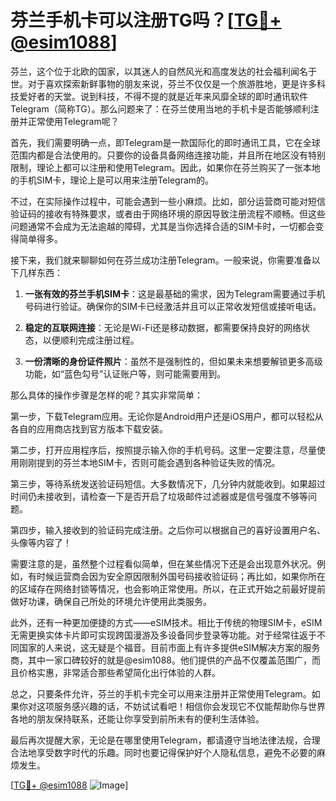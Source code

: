 # 芬兰手机卡可以注册TG吗？[[TG💪+ @esim1088](https://t.me/s/esim1088)]

芬兰，这个位于北欧的国家，以其迷人的自然风光和高度发达的社会福利闻名于世。对于喜欢探索新鲜事物的朋友来说，芬兰不仅仅是一个旅游胜地，更是许多科技爱好者的天堂。说到科技，不得不提的就是近年来风靡全球的即时通讯软件Telegram（简称TG）。那么问题来了：在芬兰使用当地的手机卡是否能够顺利注册并正常使用Telegram呢？

首先，我们需要明确一点，即Telegram是一款国际化的即时通讯工具，它在全球范围内都是合法使用的。只要你的设备具备网络连接功能，并且所在地区没有特别限制，理论上都可以注册和使用Telegram。因此，如果你在芬兰购买了一张本地的手机SIM卡，理论上是可以用来注册Telegram的。

不过，在实际操作过程中，可能会遇到一些小麻烦。比如，部分运营商可能对短信验证码的接收有特殊要求，或者由于网络环境的原因导致注册流程不顺畅。但这些问题通常不会成为无法逾越的障碍，尤其是当你选择合适的SIM卡时，一切都会变得简单得多。

接下来，我们就来聊聊如何在芬兰成功注册Telegram。一般来说，你需要准备以下几样东西：

1. **一张有效的芬兰手机SIM卡**：这是最基础的需求，因为Telegram需要通过手机号码进行验证。确保你的SIM卡已经激活并且可以正常收发短信或接听电话。
   
2. **稳定的互联网连接**：无论是Wi-Fi还是移动数据，都需要保持良好的网络状态，以便顺利完成注册过程。

3. **一份清晰的身份证件照片**：虽然不是强制性的，但如果未来想要解锁更多高级功能，如“蓝色勾号”认证账户等，则可能需要用到。

那么具体的操作步骤是怎样的呢？其实非常简单：

第一步，下载Telegram应用。无论你是Android用户还是iOS用户，都可以轻松从各自的应用商店找到官方版本下载安装。

第二步，打开应用程序后，按照提示输入你的手机号码。这里一定要注意，尽量使用刚刚提到的芬兰本地SIM卡，否则可能会遇到各种验证失败的情况。

第三步，等待系统发送验证码短信。大多数情况下，几分钟内就能收到。如果超过时间仍未接收到，请检查一下是否开启了垃圾邮件过滤器或是信号强度不够等问题。

第四步，输入接收到的验证码完成注册。之后你可以根据自己的喜好设置用户名、头像等内容了！

需要注意的是，虽然整个过程看似简单，但在某些情况下还是会出现意外状况。例如，有时候运营商会因为安全原因限制外国号码接收验证码；再比如，如果你所在的区域存在网络封锁等情况，也会影响正常使用。所以，在正式开始之前最好提前做好功课，确保自己所处的环境允许使用此类服务。

此外，还有一种更加便捷的方式——eSIM技术。相比于传统的物理SIM卡，eSIM无需更换实体卡片即可实现跨国漫游及多设备同步登录等功能。对于经常往返于不同国家的人来说，这无疑是个福音。目前市面上有许多提供eSIM解决方案的服务商，其中一家口碑较好的就是@esim1088。他们提供的产品不仅覆盖范围广，而且价格实惠，非常适合那些希望简化出行体验的人群。

总之，只要条件允许，芬兰的手机卡完全可以用来注册并正常使用Telegram。如果你对这项服务感兴趣的话，不妨试试看吧！相信你会发现它不仅能帮助你与世界各地的朋友保持联系，还能让你享受到前所未有的便利生活体验。

最后再次提醒大家，无论是在哪里使用Telegram，都请遵守当地法律法规，合理合法地享受数字时代的乐趣。同时也要记得保护好个人隐私信息，避免不必要的麻烦发生。

[[TG💪+ @esim1088](https://t.me/s/esim1088) ![Image](https://i.postimg.cc/4NQfJmqS/Snipaste-2025-05-13-00-14-12.png)]